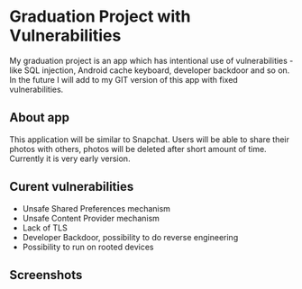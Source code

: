 # Graduation Project with Vulnerabilities

My graduation project is an app which has intentional use of vulnerabilities - like SQL injection, Android cache keyboard, developer backdoor and so on.  
In the future I will add to my GIT version of this app with fixed vulnerabilities.

## About app

This application will be similar to Snapchat. Users will be able to share their photos with others, photos will be deleted after short amount of time.
Currently it is very early version.

## Curent vulnerabilities
 * Unsafe Shared Preferences mechanism
 * Unsafe Content Provider mechanism
 * Lack of TLS
 * Developer Backdoor, possibility to do reverse engineering
 * Possibility to run on rooted devices

## Screenshots